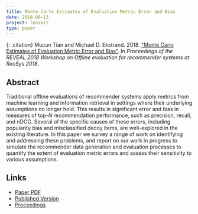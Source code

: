 ```yaml
---
title: Monte Carlo Estimates of Evaluation Metric Error and Bias
date: 2018-08-13
project: lenskit
type: paper
---
```


{: .citation}
Mucun Tian and Michael D. Ekstrand. 2018. ["Monte Carlo Estimates of Evaluation Metric Error and Bias"](#). In <cite>Proceedings of the REVEAL 2018 Workshop on Offline evaluation for recommender systems at RecSys 2018</cite>.

## Abstract

Traditional offline evaluations of recommender systems apply metrics from machine learning and information retrieval in settings where their underlying assumptions no longer hold. This results in significant error and bias in measures of top-$N$ recommendation performance, such as precision, recall, and nDCG. Several of the specific causes of these errors, including popularity bias and misclassified decoy items, are well-explored in the existing literature. In this paper we survey a range of work on identifying and addressing these problems, and report on our work in progress to simulate the recommender data generation and evaluation processes to quantify the extent of evaluation metric errors and assess their sensitivity to various assumptions.

## Links

* [Paper PDF](https://md.ekstrandom.net/pubs/reveal2018-mceval.pdf)
* [Published Version](https://sites.google.com/view/reveal2018/home?authuser=0)
* [Proceedings](https://sites.google.com/view/reveal2018/proceedings?authuser=0)